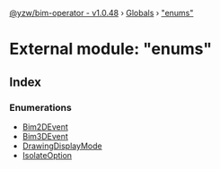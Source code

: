 [@yzw/bim-operator - v1.0.48](../README.md) › [Globals](../globals.md) › ["enums"](_enums_.md)

# External module: "enums"

## Index

### Enumerations

* [Bim2DEvent](../enums/_enums_.bim2devent.md)
* [Bim3DEvent](../enums/_enums_.bim3devent.md)
* [DrawingDisplayMode](../enums/_enums_.drawingdisplaymode.md)
* [IsolateOption](../enums/_enums_.isolateoption.md)
